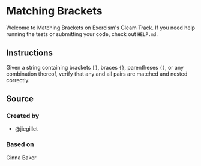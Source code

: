 # Matching Brackets

Welcome to Matching Brackets on Exercism's Gleam Track.
If you need help running the tests or submitting your code, check out `HELP.md`.

## Instructions

Given a string containing brackets `[]`, braces `{}`, parentheses `()`, or any combination thereof, verify that any and all pairs are matched and nested correctly.

## Source

### Created by

- @jiegillet

### Based on

Ginna Baker